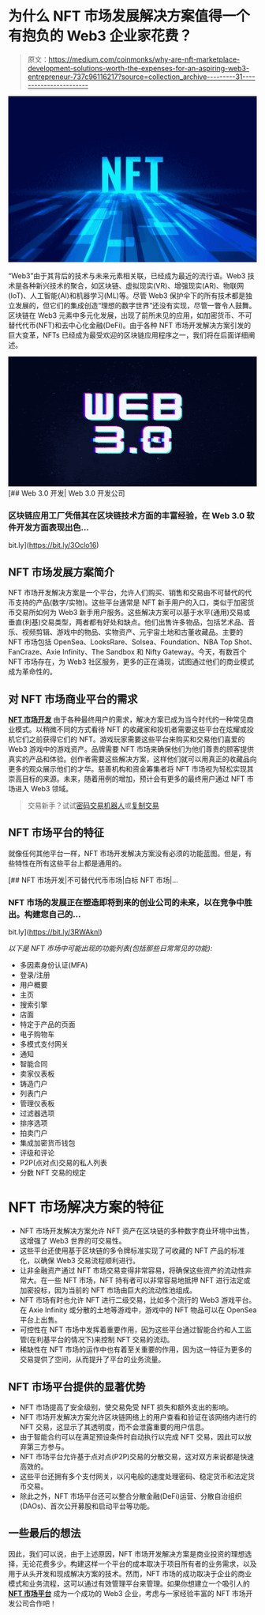 # 为什么 NFT 市场发展解决方案值得一个有抱负的 Web3 企业家花费？

> 原文：<https://medium.com/coinmonks/why-are-nft-marketplace-development-solutions-worth-the-expenses-for-an-aspiring-web3-entrepreneur-737c96116217?source=collection_archive---------31----------------------->

![](img/ab6a3300776acafb9d390d98e30a4e53.png)

“Web3”由于其背后的技术与未来元素相关联，已经成为最近的流行语。Web3 技术是各种新兴技术的聚合，如区块链、虚拟现实(VR)、增强现实(AR)、物联网(IoT)、人工智能(AI)和机器学习(ML)等。尽管 Web3 保护伞下的所有技术都是独立发展的，但它们的集成创造“理想的数字世界”还没有实现，尽管一瞥令人鼓舞。区块链在 Web3 元素中多元化发展，出现了前所未见的应用，如加密货币、不可替代代币(NFT)和去中心化金融(DeFi)。由于各种 NFT 市场开发解决方案引发的巨大变革，NFTs 已经成为最受欢迎的区块链应用程序之一，我们将在后面详细阐述。

![](img/891663ac0cbdc6077f6d6ea3ebaf8831.png)[](https://bit.ly/3Oclo16) [## Web 3.0 开发| Web 3.0 开发公司

### 区块链应用工厂凭借其在区块链技术方面的丰富经验，在 Web 3.0 软件开发方面表现出色…

bit.ly](https://bit.ly/3Oclo16) 

## NFT 市场发展方案简介

NFT 市场开发解决方案是一个平台，允许人们购买、销售和交易由不可替代的代币支持的产品(数字/实物)。这些平台通常是 NFT 新手用户的入口，类似于加密货币交易所如何为 Web3 新手用户服务。这些解决方案可以基于水平(通用)交易或垂直(利基)交易类型，两者都有好处和缺点。他们出售许多物品，包括艺术品、音乐、视频剪辑、游戏中的物品、实物资产、元宇宙土地和古董收藏品。主要的 NFT 市场包括 OpenSea、LooksRare、Solsea、Foundation、NBA Top Shot、FanCraze、Axie Infinity、The Sandbox 和 Nifty Gateway。今天，有数百个 NFT 市场存在，为 Web3 社区服务，更多的正在涌现，试图通过他们的商业模式成为革命性的。

## 对 NFT 市场商业平台的需求

[**NFT 市场开发**](https://bit.ly/3RWAknl) 由于各种最终用户的需求，解决方案已成为当今时代的一种常见商业模式。以稍微不同的方式看待 NFT 的收藏家和投机者需要这些平台在炫耀或投机它们之前获得它们的 NFT。游戏玩家需要这些平台来购买和交易他们喜爱的 Web3 游戏中的游戏资产。品牌需要 NFT 市场来确保他们为他们尊贵的顾客提供真实的产品和体验。创作者需要这些解决方案，这样他们就可以用真正的收藏品向更多的观众展示他们的才华。慈善机构和资金筹集者将 NFT 市场视为轻松实现其崇高目标的来源。未来，随着用例的增加，预计会有更多的最终用户通过 NFT 市场进入 Web3 领域。

> 交易新手？试试[密码交易机器人](/coinmonks/crypto-trading-bot-c2ffce8acb2a)或[复制交易](/coinmonks/top-10-crypto-copy-trading-platforms-for-beginners-d0c37c7d698c)

## NFT 市场平台的特征

就像任何其他平台一样，NFT 市场开发解决方案没有必须的功能蓝图。但是，有些特性在所有这些平台上都是通用的。

[](https://bit.ly/3RWAknl) [## NFT 市场开发|不可替代代币市场|白标 NFT 市场|…

### NFT 市场的发展正在塑造即将到来的创业公司的未来，以在竞争中胜出。构建您自己的…

bit.ly](https://bit.ly/3RWAknl) 

*以下是 NFT 市场中可能出现的功能列表(包括那些日常常见的功能):*

*   多因素身份认证(MFA)
*   登录/注册
*   用户概要
*   主页
*   搜索引擎
*   店面
*   特定于产品的页面
*   电子购物车
*   多模式支付网关
*   通知
*   智能合同
*   卖家仪表板
*   铸造门户
*   列表门户
*   管理仪表板
*   过滤器选项
*   排序选项
*   拍卖门户
*   集成加密货币钱包
*   评级和评论
*   P2P(点对点)交易的私人列表
*   分数 NFT 交易的规定

# NFT 市场解决方案的特征

*   NFT 市场开发解决方案允许 NFT 资产在区块链的多种数字商业环境中出售，这增强了 Web3 世界的可交易性。
*   这些平台还使用基于区块链的多令牌标准实现了可收藏的 NFT 产品的标准化，以确保 Web3 交易流程顺利进行。
*   让非金融资产通过 NFT 市场交易变得非常容易，将确保这些资产的流动性非常大。在一些 NFT 市场，NFT 持有者可以非常容易地抵押 NFT 进行法定或加密投标，因为当前的 NFT 市场由巨大的流动性池组成。
*   NFT 市场有时也允许 NFT 进行二级交易，比如多个流行的 Web3 游戏平台。在 Axie Infinity 或分散的土地等游戏中，游戏中的 NFT 物品可以在 OpenSea 平台上出售。
*   可控性在 NFT 市场中发挥着重要作用，因为这些平台通过智能合约和人工监管(在利基平台的情况下)来控制 NFT 交易的流动。
*   稀缺性在 NFT 市场的运作中也有着至关重要的作用，因为这一特征为更多的交易提供了空间，从而提升了平台的业务流量。

## NFT 市场平台提供的显著优势

*   NFT 市场提高了安全级别，使交易免受 NFT 损失和额外支出的影响。
*   NFT 市场开发解决方案允许区块链网络上的用户查看和验证在该网络内进行的 NFT 交易，这显示了其透明度，而不会泄露重要的用户信息。
*   由于智能合约可以在满足预设条件时自动执行以完成 NFT 交易，因此可以放弃第三方参与。
*   NFT 市场平台允许基于点对点(P2P)交易的分散交易，这对双方来说都是快速高效的。
*   这些平台还拥有多个支付网关，以闪电般的速度处理密码、稳定货币和法定货币交易。
*   除此之外，NFT 市场平台还可以整合分散金融(DeFi)运营、分散自治组织(DAOs)、首次公开募股和启动平台等功能。

## 一些最后的想法

因此，我们可以说，由于上述原因，NFT 市场开发解决方案是商业投资的理想选择，无论花费多少。构建这样一个平台的成本取决于项目所有者的业务需求，以及用于从头开发和现成解决方案的技术。然而，NFT 市场的成功取决于企业的商业模式和业务流程，这可以通过有效管理平台来管理。如果你想建立一个吸引人的 [**NFT 市场平台**](https://bit.ly/3RWAknl) 成为一个成功的 Web3 企业，考虑与一家经验丰富的 NFT 市场开发公司合作吧！